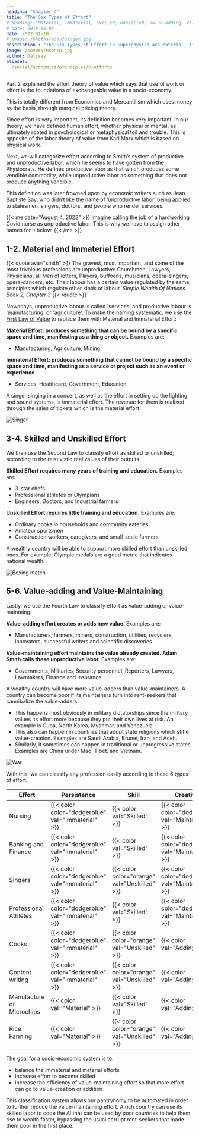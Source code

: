 ```yaml
---
heading: "Chapter 4"
title: "The Six Types of Effort"
# heading: "Material, Immaterial, Skilled, Unskilled, Value-adding, Value-maintaining"
# date: 2018-06-03
date: 2022-01-10
# image: /photos/econ/singer.jpg
description : "The Six Types of Effort in Superphysics are Material, Immaterial, Skilled, Unskilled, Value-adding, Value-maintaining"
image: /covers/econsp.jpg
author: Dalisay
aliases:
  /social/economics/principles/6-efforts
---
```




<!-- > Summary: The effort theory of value is the foundation of Superphysics. It is derived entirely from Adam Smith's wheat-based valuation in <a href="/research/smith/wealth-of-nations/book-1/chapter-5a">the Wealth of Nations Book 1 Chapter 5</a>. Instead of pegging value to metal coins, it pegs it to the abstract difficulty, stress, or hardship of a task to produce a product or service. This is then relativistically pegged to food through a points-ledger which the Physiocrats referred to as "The Economic Table" -->


Part 2 explained the effort theory of value which says that useful work or effort is the foundations of exchangeable value in a socio-economy. 

<!--  one of the foundations of Superphysics and is based entirely on Adam Smith’s [Effort Theory of Value](/social/economics/principles/effort-theory-of-value).  -->

 This is totally different from Economics and Mercantilism which uses money as the basis, through marginal pricing theory.

Since effort is very important, its definition becomes very important. In our theory, we have defined human effort, whether physical or mental, as ultimately rooted in psychological or metaphysical toil and trouble. This is opposite of the labor theory of value from Karl Marx which is based on physical work. 

Next, we will categorize effort according to Smith’s system of productive and unproductive labor, which he seems to have gotten from the Physiocrats. He defines productive labor as that which produces some vendible commodity, while unproductive labor as something that does not produce anything vendible. 

This definition was later frowned upon by economic writers such as Jean Baptiste Say, who didn’t like the name of ‘unproductive labor’ being applied to statesmen, singers, doctors, and people who render services.

{{< me date="August 4, 2022" >}}
Imagine calling the job of a hardworking Covid nurse as unproductive labor. This is why we have to assign other names for it below. 
{{< /me >}}


## 1-2. Material and Immaterial Effort

{{< quote ava="smith" >}}
The gravest, most important, and some of the most frivolous professions are unproductive: Churchmen, Lawyers, Physicians, all Men of letters, Players, buffoons, musicians, opera-singers, opera-dancers, etc. Their labour has a certain value regulated by the same principles which regulate other kinds of labour.
<cite>Simple Wealth Of Nations Book 2, Chapter 3</cite>
{{< /quote >}}

Nowadays, unproductive labour is called 'services' and productive labour is 'manufacturing' or 'agriculture'. To make the naming systematic, we use [the First Law of Value](/social/economics/principles/four-laws-of-value) to replace them with Material and Immaterial Effort:

**Material Effort: produces something that can be bound by a specific space and time, manifesting as a thing or object.** Examples are:
- Manufacturing, Agriculture, Mining

**Immaterial Effort: produces something that cannot be bound by a specific space and time, manifesting as a service or project such as an event or experience**
- Services, Healthcare, Government, Education

A singer singing in a concert, as well as the effort in setting up the lighting and sound systems, is immaterial effort. The revenue for them is realized through the sales of tickets which is the material effort. 

![Singer](/photos/econ/singer.jpg)


## 3-4. Skilled and Unskilled Effort

We then use the Second Law to classify effort as skilled or unskilled, according to the relativistic real values of their outputs:

**Skilled Effort requires many years of training and education.** Examples are:
- 3-star chefs
- Professional athletes or Olympians 
- Engineers, Doctors, and Industrial farmers

**Unskilled Effort requires little training and education.** Examples are:
- Ordinary cooks in households and community eateries 
- Amateur sportsmen
- Construction workers, caregivers, and small-scale farmers

A wealthy country will be able to support more skilled effort than unskilled ones. For example, Olympic medals are a good metric that indicates national wealth.

![Boxing match](https://sorasystem.sirv.com/graphics/photos/boxing.jpg)
<!-- We also add useful or useless effort 
- Useful effort has a high natural price. Examples are:
- Useless effort has a low natural price. Examples are:
 -->


## 5-6. Value-adding and Value-Maintaining

Lastly, we use the Fourth Law to classify effort as value-adding or value-maintaing:

**Value-adding effort creates or adds new value.** Examples are: 
  - Manufacturers, farmers, miners, construction, utilities, recyclers, innovators, successful writers and scientific discoveries

**Value-maintaining effort maintains the value already created. Adam Smith calls these unproductive labor.** Examples are:
  - Governments, Militaries, Security personnel, Reporters, Lawyers, Lawmakers, Finance and Insurance

A wealthy country will have more value-adders than value-maintainers. A country can become poor if its maintainers turn into rent-seekers that cannibalize the value-adders:
- This happens most obviously in military dictatorships since the military values its effort more because they put their own lives at risk. An example is Cuba, North Korea, Myanmar, and Venezuela
- This also can happen in countries that adopt state religions which stifle value-creation. Examples are Saudi Arabia, Brunei, Iran, and Aceh.
- Similarly, it sometimes can happen in traditional or unprogressive states. Examples are China under Mao, Tibet, and Vietnam.

![War](/photos/psych/war.jpg)

With this, we can classify any profession easily according to these 6 types of effort:

Effort | Persistence | Skill | Creativity
--- | --- | --- | ---
Nursing | {{< color color="dodgerblue" val="Immaterial" >}} | {{< color val="Skilled" >}} | {{< color color="dodgerblue" val="Maintaining" >}}  
Banking and Finance | {{< color color="dodgerblue" val="Immaterial" >}} | {{< color val="Skilled" >}} | {{< color color="dodgerblue" val="Maintaining" >}}
Singers | {{< color color="dodgerblue" val="Immaterial" >}} | {{< color color="orange" val="Unskilled" >}} | {{< color color="dodgerblue" val="Maintaining" >}}
Professional Athletes | {{< color color="dodgerblue" val="Immaterial" >}} | {{< color val="Skilled" >}} | {{< color color="dodgerblue" val="Maintaining" >}}
Cooks | {{< color color="dodgerblue" val="Immaterial" >}} | {{< color color="orange" val="Unskilled" >}} | {{< color val="Adding" >}}
Content writing | {{< color color="dodgerblue" val="Immaterial" >}} | {{< color color="orange" val="Unskilled" >}} | {{< color val="Adding" >}}
Manufacture of Microchips | {{< color val="Material" >}} | {{< color val="Skilled" >}} | {{< color val="Adding" >}}
Rice Farming | {{< color val="Material" >}} | {{< color color="orange" val="Unskilled" >}} | {{< color val="Adding" >}}


The goal for a socio-economic system is to:

- balance the immaterial and material efforts
- increase effort to become skilled
- increase the efficiency of value-maintaining effort so that more effort can go to value-creation or addition

This classification system allows our pantrynomy to be automated in order to further reduce the value-maintaining effort. A rich country can use its skilled labor to code the AI that can be used by poor countries to help them rise to wealth faster, bypassing the usual corrupt rent-seekers that made them poor in the first place. 
